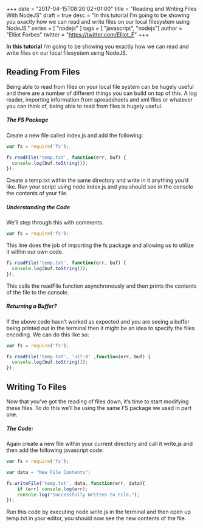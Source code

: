 +++
date = "2017-04-15T08:20:02+01:00"
title = "Reading and Writing Files With NodeJS"
draft = true
desc = "In this tutorial I’m going to be showing you exactly how we can read and write files on our local filesystem using NodeJS."
series = [ "nodejs" ]
tags = [ "javascript", "nodejs"]
author = "Elliot Forbes"
twitter = "https://twitter.com/Elliot_F"
+++

<p><strong>In this tutorial</strong> I’m going to be showing you exactly how we can read and write files on our local filesystem using NodeJS.</p>

<h2 id=”reading-from-files”>Reading From Files</h2>

<p>Being able to read from files on your local file system can be hugely useful and there are a number of different things you can build on top of this. A log reader, importing information from spreadsheets and xml files or whatever you can think of, being able to read from files is hugely useful.</p>

<h5>The FS Package</h5>

<p>Create a new file called index.js and add the following: </p>

~~~js
var fs = require('fs');

fs.readFile('temp.txt', function(err, buf) {
  console.log(buf.toString());
});
~~~

<p>Create a temp.txt within the same directory and write in it anything you’d like. Run your script using node index.js and you should see in the console the contents of your file.</p>

<h5>Understanding the Code</h5>

<p>We’ll step through this with comments.</p>

~~~js
var fs = require('fs');
~~~

<p>This line does the job of importing the fs package and allowing us to utilize it within our own code.</p>

~~~js
fs.readFile('temp.txt', function(err, buf) {
  console.log(buf.toString());
});
~~~

<p>This calls the readFile function asynchronously and then prints the contents of the file to the console.</p>

<h5>Returning a Buffer?</h5>

<p>If the above code hasn’t worked as expected and you are seeing a buffer being printed out in the terminal then it might be an idea to specify the files encoding. We can do this like so: </p>

~~~js
var fs = require('fs');

fs.readFile('temp.txt', 'utf-8' ,function(err, buf) {
  console.log(buf.toString());
});
~~~

<h2 id=”writing-to-files”>Writing To Files</h2>

<p>Now that you’ve got the reading of files down, it’s time to start modifying these files. To do this we’ll be using the same FS package we used in part one. </p>

<h5>The Code:</h5>

<p>Again create a new file within your current directory and call it write.js and then add the following javascript code:</p>

~~~js
var fs = require('fs');

var data = "New File Contents";

fs.writeFile('temp.txt', data, function(err, data){
    if (err) console.log(err);
    console.log("Successfully Written to File.");
});
~~~
<p>Run this code by executing node write.js in the terminal and then open up temp.txt in your editor, you should now see the new contents of the file. </p>



